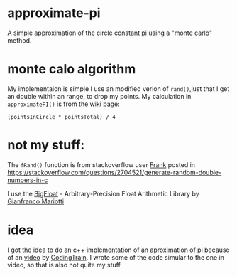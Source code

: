 # approximate-pi

A simple approximation of the circle constant pi using a "[monte carlo](https://en.wikipedia.org/wiki/Monte_Carlo_algorithm)" method.

# monte calo algorithm
My implementaion is simple I use an modified verion of `rand()`,just that I get an double within an range, to drop my points.
My calculation in `approximatePI()` is from the wiki page:

`(pointsInCircle * pointsTotal) / 4`

# not my stuff:

The `fRand()` function is from stackoverflow user [Frank](https://stackoverflow.com/users/60628/frank) posted in https://stackoverflow.com/questions/2704521/generate-random-double-numbers-in-c

I use the [BigFloat](https://github.com/Mariotti94/BigFloat) - Arbitrary-Precision Float Arithmetic Library by [Gianfranco Mariotti](https://github.com/Mariotti94)

# idea

I got the idea to do an c++ implementation of an aproximation of pi because of an [video](https://www.youtube.com/watch?v=5cNnf_7e92Q) by [CodingTrain](https://github.com/CodingTrain).
I wrote some of the code simular to the one in video, so that is also not quite my stuff.
